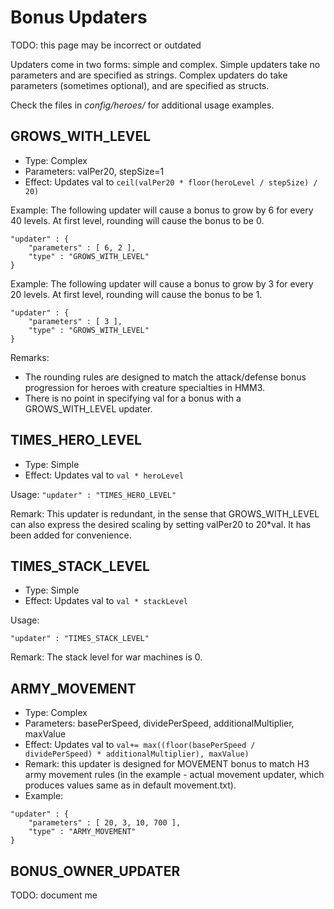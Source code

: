 # Bonus Updaters

TODO: this page may be incorrect or outdated

Updaters come in two forms: simple and complex. Simple updaters take no
parameters and are specified as strings. Complex updaters do take
parameters (sometimes optional), and are specified as structs.

Check the files in *config/heroes/* for additional usage examples.

## GROWS_WITH_LEVEL

- Type: Complex
- Parameters: valPer20, stepSize=1
- Effect: Updates val to `ceil(valPer20 * floor(heroLevel / stepSize) / 20)`

Example: The following updater will cause a bonus to grow by 6 for every
40 levels. At first level, rounding will cause the bonus to be 0.

``` jsonc
"updater" : {
    "parameters" : [ 6, 2 ],
    "type" : "GROWS_WITH_LEVEL"
}
```

Example: The following updater will cause a bonus to grow by 3 for every
20 levels. At first level, rounding will cause the bonus to be 1.

``` jsonc
"updater" : {
    "parameters" : [ 3 ],
    "type" : "GROWS_WITH_LEVEL"
}
```

Remarks:

- The rounding rules are designed to match the attack/defense bonus
    progression for heroes with creature specialties in HMM3.
- There is no point in specifying val for a bonus with a
    GROWS_WITH_LEVEL updater.

## TIMES_HERO_LEVEL

- Type: Simple
- Effect: Updates val to `val * heroLevel`

Usage: `"updater" : "TIMES_HERO_LEVEL"`

Remark: This updater is redundant, in the sense that GROWS_WITH_LEVEL
can also express the desired scaling by setting valPer20 to 20\*val. It
has been added for convenience.

## TIMES_STACK_LEVEL

- Type: Simple
- Effect: Updates val to `val * stackLevel`

Usage:

`"updater" : "TIMES_STACK_LEVEL"`

Remark: The stack level for war machines is 0.

## ARMY_MOVEMENT

- Type: Complex
- Parameters: basePerSpeed, dividePerSpeed, additionalMultiplier, maxValue
- Effect: Updates val to `val+= max((floor(basePerSpeed / dividePerSpeed) * additionalMultiplier), maxValue)`
- Remark: this updater is designed for MOVEMENT bonus to match H3 army movement rules (in the example - actual movement updater, which produces values same as in default movement.txt).
- Example:

``` jsonc
"updater" : {
    "parameters" : [ 20, 3, 10, 700 ],
    "type" : "ARMY_MOVEMENT"
}
```

## BONUS_OWNER_UPDATER

TODO: document me
